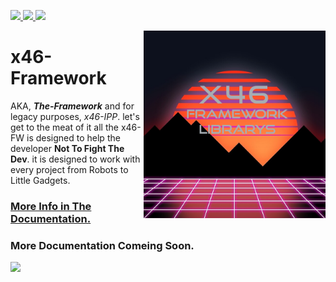 
<p align="left">
<a href="./LICENSE"><img src="https://img.shields.io/badge/license-GNU-informational.svg">
<a href="./documentation/variance.md"><img src="https://img.shields.io/badge/Variant-ROOT-important">
<a href="https://isocpp.org/std/status"><img src="https://img.shields.io/badge/cpp%20Version%20Required-C%2B%2B11-critical">
  </a></p>
  
<img src="./x46im%20MK2.png?raw=true" alt="x46FW logo" align="right" height="300px">

# **x46-Framework** 
AKA, ***The-Framework*** and for legacy purposes, *x46-IPP*.
  let's get to the meat of it all the x46-FW is designed to help the developer 
**Not To Fight The Dev**.
it is designed to work with every project from Robots to Little Gadgets.
<a href="./documentation"><h3>More Info in The Documentation.</h3></a>
<h3>More Documentation Comeing Soon.</h3>
<a href="https://github.com/tetex7/x46_LIB"><img src="https://img.shields.io/badge/Variant-C%23-important">

